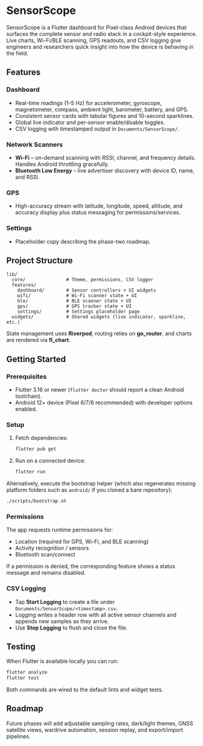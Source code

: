 # SensorScope

SensorScope is a Flutter dashboard for Pixel-class Android devices that surfaces the complete sensor and radio stack in a cockpit-style experience. Live charts, Wi-Fi/BLE scanning, GPS readouts, and CSV logging give engineers and researchers quick insight into how the device is behaving in the field.

## Features

### Dashboard
- Real-time readings (1–5 Hz) for accelerometer, gyroscope, magnetometer, compass, ambient light, barometer, battery, and GPS.
- Consistent sensor cards with tabular figures and 10-second sparklines.
- Global live indicator and per-sensor enable/disable toggles.
- CSV logging with timestamped output in `Documents/SensorScope/`.

### Network Scanners
- **Wi-Fi** – on-demand scanning with RSSI, channel, and frequency details. Handles Android throttling gracefully.
- **Bluetooth Low Energy** – live advertiser discovery with device ID, name, and RSSI.

### GPS
- High-accuracy stream with latitude, longitude, speed, altitude, and accuracy display plus status messaging for permissions/services.

### Settings
- Placeholder copy describing the phase-two roadmap.

## Project Structure
```
lib/
  core/               # Theme, permissions, CSV logger
  features/
    dashboard/        # Sensor controllers + UI widgets
    wifi/             # Wi-Fi scanner state + UI
    ble/              # BLE scanner state + UI
    gps/              # GPS tracker state + UI
    settings/         # Settings placeholder page
  widgets/            # Shared widgets (live indicator, sparkline, etc.)
```

State management uses **Riverpod**, routing relies on **go_router**, and charts are rendered via **fl_chart**.

## Getting Started

### Prerequisites
- Flutter 3.16 or newer (`flutter doctor` should report a clean Android toolchain).
- Android 12+ device (Pixel 6/7/8 recommended) with developer options enabled.

### Setup
1. Fetch dependencies:
   ```bash
   flutter pub get
   ```
2. Run on a connected device:
   ```bash
   flutter run
   ```

Alternatively, execute the bootstrap helper (which also regenerates missing platform folders such as `android/` if you cloned a bare repository):
```bash
./scripts/bootstrap.sh
```

### Permissions
The app requests runtime permissions for:
- Location (required for GPS, Wi-Fi, and BLE scanning)
- Activity recognition / sensors
- Bluetooth scan/connect

If a permission is denied, the corresponding feature shows a status message and remains disabled.

### CSV Logging
- Tap **Start Logging** to create a file under `Documents/SensorScope/<timestamp>.csv`.
- Logging writes a header row with all active sensor channels and appends new samples as they arrive.
- Use **Stop Logging** to flush and close the file.

## Testing
When Flutter is available locally you can run:
```bash
flutter analyze
flutter test
```

Both commands are wired to the default lints and widget tests.

## Roadmap
Future phases will add adjustable sampling rates, dark/light themes, GNSS satellite views, wardrive automation, session replay, and export/import pipelines.
